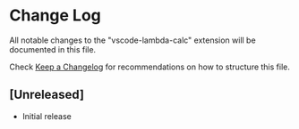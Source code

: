 # Change Log

All notable changes to the "vscode-lambda-calc" extension will be documented in this file.

Check [Keep a Changelog](http://keepachangelog.com/) for recommendations on how to structure this file.

## [Unreleased]

- Initial release
